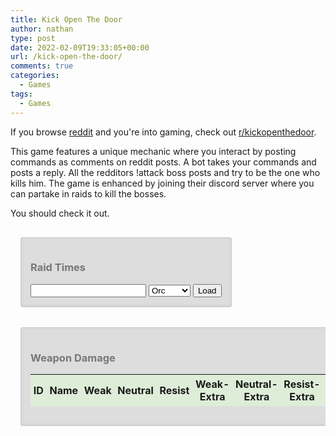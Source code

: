 ```yaml
---
title: Kick Open The Door
author: nathan
type: post
date: 2022-02-09T19:33:05+00:00
url: /kick-open-the-door/
comments: true
categories:
  - Games
tags:
  - Games
---
```


If you browse [reddit][1] and you're into gaming, check out [r/kickopenthedoor][2].

<!--more-->

This game features a unique mechanic where you interact by posting commands as comments on reddit posts. A bot takes your commands and posts a reply. All the redditors !attack boss posts and try to be the one who kills him. The game is enhanced by joining their discord server where you can partake in raids to kill the bosses.

You should check it out.

<link href="https://cdn.jsdelivr.net/npm/simple-datatables@latest/dist/style.css" rel="stylesheet" type="text/css">
    <script src="https://cdn.jsdelivr.net/npm/simple-datatables@latest" type="text/javascript"></script>
    <style>
        @media only screen and (max-width: 400px) {
            #damage, #raid-times {
                margin: 1rem 0;
                width: 100%;
            }
        }
        @media only screen and (min-width: 401px) {
            #damage, #raid-times {
                margin: 1rem;
            }
        }
        #damage-wrapper {
            overflow-x: auto;
        }
        #damage, #raid-times {
            display: inline-block;
            color: #777;
            background: #ddd;
            -webkit-box-shadow: 0 -1px 4px #ccc inset;
            box-shadow: 0 -1px 4px #ccc inset;
            border: 1px solid #ccc;
            padding: 15px;
            border-radius: 3px;
        }
        div#damage table td,
        div#damage table th {
            padding: 0.3em;
        }
        div#damage table thead tr {
            background: #dfffd278;
        }
        div#damage table tr:nth-child(even) {
            background: #eee;
        }
        #raid-times div.attack-time:nth-child(even) {
            background: #eee;
        }
        #raid-times div.attack-time.kill {
            background: rgba(170, 238, 170, 0.251);
        }
        #raid-times div.attack-time.dupe {
            background: rgba(238, 238, 170, 0.251);
        }
        #raid-times div.attack-time.late {
            background: rgba(238, 170, 170, 0.251);
        }
        #raid-times div.attack-time:nth-child(even).dupe {
            background: rgba(238, 238, 170, 0.343);
        }
        #raid-times div.attack-time:nth-child(even).late {
            background: rgba(238, 170, 170, 0.343);
        }
    </style>
    <script>
        window.addEventListener('DOMContentLoaded', () => {
            async function fetchJson(uri) {
                const response = await fetch(uri);
                if (!response.ok) {
                    throw new Error(response.statusText);
                }
                const data = await response.json();
                return data;
            }
            async function loadDamage() {
                const damage = await fetchJson('https://storage.googleapis.com/thewizardsmanse-8e843.appspot.com/weapon-damage.json');
                const items = await fetchJson('https://storage.googleapis.com/thewizardsmanse-8e843.appspot.com/item-master.json');
                const dataTable = new simpleDatatables.DataTable("#damage-table", {
                    searchable: true,
                    fixedHeight: true,
                    perPageSelect: [10, 25, 50, 100, 200]
                });
                function Round(amount) {
                    if (isNaN(Number(amount))) {
                        return 0;
                    }
                    return Math.round(amount*100)/100;
                }
                function createDamageRow(itemDamage, item) {
                    const totalHits = (itemDamage.weak?.total?.hits || 0) + (itemDamage.neutral?.total?.hits || 0) + (itemDamage.resist?.total?.hits || 0);
                    const critHits = (itemDamage.weak?.crit?.hits || 0) + (itemDamage.neutral?.crit?.hits || 0) + (itemDamage.resist?.crit?.hits || 0);
                    const critPercent = totalHits && critHits ? (critHits / totalHits) : 0;
                    const row = [
                        item.id + '', 
                        item.name,
                        Round(itemDamage.weak?.normal?.averageDamage) + '',
                        Round(itemDamage.neutral?.normal?.averageDamage) + '',
                        Round(itemDamage.resist?.normal?.averageDamage) + '',
                        Round(itemDamage.weak?.extra?.averageDamage) + '',
                        Round(itemDamage.neutral?.extra?.averageDamage) + '',
                        Round(itemDamage.resist?.extra?.averageDamage) + '',
                        Round(itemDamage.weak?.crit?.averageDamage) + '',
                        Round(itemDamage.neutral?.crit?.averageDamage) + '',
                        Round(itemDamage.resist?.crit?.averageDamage) + '',
                        totalHits + '',
                        Round(critPercent * 100) + ''
                    ];
                    return row;
                }
                let newData = {
                    data: []
                };
                for (const key in damage.byId) {
                    const itemDamage = damage.byId[key];
                    const item = items.find(x => x.id == key);
                    if (itemDamage && item) {
                        newData.data.push(createDamageRow(itemDamage, item));
                    }
                }
                dataTable.insert(newData);
            }
            loadDamage().catch(error => console.error(error));
            function processRaid(raidData, race) {
                const resultsDiv = document.getElementById('raid-time-results');
                resultsDiv.innerHtml = '';
                const attacks = raidData[1].data.children.map(x => x.data);
                const killingAttack = attacks.find(x => x?.replies?.data?.children?.find(y => y?.data?.body?.includes('**(KILL!)**') && y?.data?.author === 'KickOpenTheDoorBot'));
                if (!killingAttack) {
                    resultsDiv.innerText = 'No kill found';
                    return;
                }
                const killTag = document.createElement('h4');
                killTag.innerText = `Killed by ${killingAttack.author} (${killingAttack.author_flair_text}) at ${killingAttack.created}`;
                resultsDiv.append(killTag);
                const killingAttackTime = killingAttack.created;
                const minRaidStartTime = killingAttackTime - 15;
                const maxRaidEndTime = killingAttackTime + 15;
                const raidAttacks = attacks.filter(x => x?.created >= minRaidStartTime && x?.created <= maxRaidEndTime && x?.author_flair_text?.includes(race) && x?.body.match(/!attack/i)).sort((a, b) => a.created - b.created);
                if (!raidAttacks?.length) {
                    return;
                }
                let raidStart = 0;
                let lastAttack = 0;
                for (const attack of raidAttacks) {
                    if (attack.created > lastAttack + 5 && attack.created <= killingAttackTime) {
                        raidStart = attack.created;
                    }
                    lastAttack = attack.created;
                }
                killTag.innerText += ` (${killingAttackTime - raidStart})`;
                const seen = [];
                let firstDupe = undefined;
                raidAttacks.map(x => {
                    const div = document.createElement('div');
                    div.className = 'attack-time';
                    if (x === killingAttack) {
                        div.classList.add('kill');
                    }
                    if (seen.includes(x.author) && x !== killingAttack) {
                        firstDupe = x;
                        div.classList.add('dupe');
                    } else if (firstDupe && firstDupe !== x) {
                        div.classList.add('late');
                    } else {
                        seen.push(x.author);
                    }
                    div.innerText = `${x.author} : ${x.created - raidStart}`;
                    resultsDiv.append(div);
                });
            }
            async function loadRaidResults() {
                const raidId = document.getElementById('raid-id').value;
                if (!raidId) return;
                const url = `https://www.reddit.com/r/KickOpenTheDoor/${raidId}.json?raw_json=1`;
                const raidData = await fetchJson(url);
                const race = document.getElementById('raid-race').value;
                processRaid(raidData, race);
            }
            document.getElementById('load-raid').onclick = (ev) => loadRaidResults().catch(error => console.error(error));
        });
    </script>
    <article id="raid-times">
        <h3>Raid Times</h3>
        <div id="raid-time-inputs">
            <input id="raid-id" />
            <select id="raid-race">
                <option selected>Orc</option>
                <option>Elf</option>
                <option>Dwarf</option>
                <option>Halfling</option>
            </select>
            <button type="button" role="button" id="load-raid">Load</button>
        </div>
        <div id="raid-time-results"></div>
    </article>
    <article id="damage-wrapper">
        <div id="damage">
            <h3>Weapon Damage</h3>
            <table id="damage-table">
                <thead>
                    <th data-sortable="true" data-type="number">ID</th>
                    <th data-sortable="true" data-type="string">Name</th>
                    <th data-sortable="false" data-type="number">Weak</th>
                    <th data-sortable="false" data-type="number">Neutral</th>
                    <th data-sortable="false" data-type="number">Resist</th>
                    <th data-sortable="false" data-type="number">Weak-Extra</th>
                    <th data-sortable="false" data-type="number">Neutral-Extra</th>
                    <th data-sortable="false" data-type="number">Resist-Extra</th>
                    <th data-sortable="false" data-type="number">Weak-Crit</th>
                    <th data-sortable="false" data-type="number">Neutral-Crit</th>
                    <th data-sortable="false" data-type="number">Resist-Crit</th>
                    <th data-sortable="false" data-type="number">Hits</th>
                    <th data-sortable="false" data-type="number">Crit%</th>
                </thead>
            </table>
        </div>
    </article>

[1]: https://www.reddit.com
[2]: https://www.reddit.com/r/kickopenthedoor
